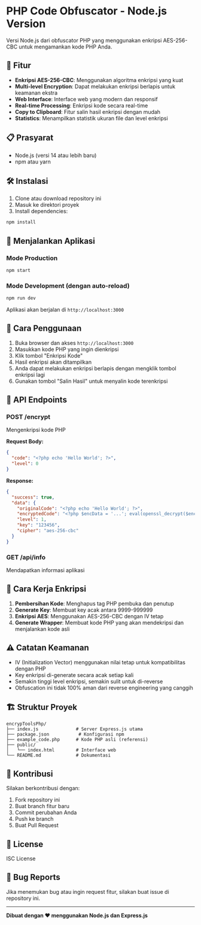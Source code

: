 # PHP Code Obfuscator - Node.js Version

Versi Node.js dari obfuscator PHP yang menggunakan enkripsi AES-256-CBC untuk mengamankan kode PHP Anda.

## 🚀 Fitur

- **Enkripsi AES-256-CBC**: Menggunakan algoritma enkripsi yang kuat
- **Multi-level Encryption**: Dapat melakukan enkripsi berlapis untuk keamanan ekstra
- **Web Interface**: Interface web yang modern dan responsif
- **Real-time Processing**: Enkripsi kode secara real-time
- **Copy to Clipboard**: Fitur salin hasil enkripsi dengan mudah
- **Statistics**: Menampilkan statistik ukuran file dan level enkripsi

## 📋 Prasyarat

- Node.js (versi 14 atau lebih baru)
- npm atau yarn

## 🛠️ Instalasi

1. Clone atau download repository ini
2. Masuk ke direktori proyek
3. Install dependencies:

```bash
npm install
```

## 🚀 Menjalankan Aplikasi

### Mode Production
```bash
npm start
```

### Mode Development (dengan auto-reload)
```bash
npm run dev
```

Aplikasi akan berjalan di `http://localhost:3000`

## 📖 Cara Penggunaan

1. Buka browser dan akses `http://localhost:3000`
2. Masukkan kode PHP yang ingin dienkripsi
3. Klik tombol "Enkripsi Kode"
4. Hasil enkripsi akan ditampilkan
5. Anda dapat melakukan enkripsi berlapis dengan mengklik tombol enkripsi lagi
6. Gunakan tombol "Salin Hasil" untuk menyalin kode terenkripsi

## 🔧 API Endpoints

### POST /encrypt
Mengenkripsi kode PHP

**Request Body:**
```json
{
  "code": "<?php echo 'Hello World'; ?>",
  "level": 0
}
```

**Response:**
```json
{
  "success": true,
  "data": {
    "originalCode": "<?php echo 'Hello World'; ?>",
    "encryptedCode": "<?php $encData = '...'; eval(openssl_decrypt($encData, 'aes-256-cbc', '...', 0, 'ABCDEF0123456789')); ?>",
    "level": 1,
    "key": "123456",
    "cipher": "aes-256-cbc"
  }
}
```

### GET /api/info
Mendapatkan informasi aplikasi

## 🔐 Cara Kerja Enkripsi

1. **Pembersihan Kode**: Menghapus tag PHP pembuka dan penutup
2. **Generate Key**: Membuat key acak antara 9999-999999
3. **Enkripsi AES**: Menggunakan AES-256-CBC dengan IV tetap
4. **Generate Wrapper**: Membuat kode PHP yang akan mendekripsi dan menjalankan kode asli

## ⚠️ Catatan Keamanan

- IV (Initialization Vector) menggunakan nilai tetap untuk kompatibilitas dengan PHP
- Key enkripsi di-generate secara acak setiap kali
- Semakin tinggi level enkripsi, semakin sulit untuk di-reverse
- Obfuscation ini tidak 100% aman dari reverse engineering yang canggih

## 🏗️ Struktur Proyek

```
encrypToolsPhp/
├── index.js              # Server Express.js utama
├── package.json           # Konfigurasi npm
├── example_code.php      # Kode PHP asli (referensi)
├── public/
│   └── index.html        # Interface web
└── README.md             # Dokumentasi
```

## 🤝 Kontribusi

Silakan berkontribusi dengan:
1. Fork repository ini
2. Buat branch fitur baru
3. Commit perubahan Anda
4. Push ke branch
5. Buat Pull Request

## 📝 License

ISC License

## 🐛 Bug Reports

Jika menemukan bug atau ingin request fitur, silakan buat issue di repository ini.

---

**Dibuat dengan ❤️ menggunakan Node.js dan Express.js**
